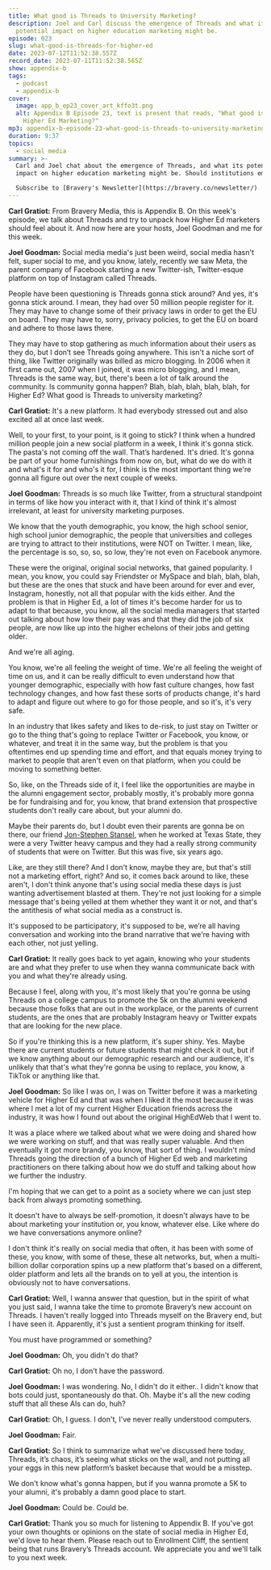 ```yaml
---
title: What good is Threads to University Marketing?
description: Joel and Carl discuss the emergence of Threads and what its
  potential impact on higher education marketing might be.
episode: 023
slug: what-good-is-threads-for-higher-ed
date: 2023-07-12T11:52:38.557Z
record_date: 2023-07-11T11:52:38.565Z
show: appendix-b
tags:
  - podcast
  - appendix-b
cover:
  image: app_b_ep23_cover_art_kffo3t.png
  alt: Appendix B Episode 23, text is present that reads, "What good is Threads to
    Higher Ed Marketing?"
mp3: appendix-b-episode-23-what-good-is-threads-to-university-marketing-.mp3
duration: 9:37
topics:
  - social media
summary: >-
  Carl and Joel chat about the emergence of Threads, and what its potential
  impact on higher education marketing might be. Should institutions embrace it? And if so, for which audience?

  Subscribe to [Bravery's Newsletter](https://bravery.co/newsletter/)
---
```

**Carl Gratiot:**
From Bravery Media, this is Appendix B. On this week's episode, we talk about Threads and try to unpack how Higher Ed marketers should feel about it. And now here are your hosts, Joel Goodman and me for this week. 

**Joel Goodman:**
Social media media's just been weird, social media hasn't felt, super social to me, and you know, lately, recently we saw Meta, the parent company of Facebook starting a new Twitter-ish, Twitter-esque platform on top of Instagram called Threads.

People have been questioning is Threads gonna stick around? And yes, it's gonna stick around. I mean, they had over 50 million people register for it. They may have to change some of their privacy laws in order to get the EU on board. They may have to, sorry, privacy policies, to get the EU on board and adhere to those laws there.

They may have to stop gathering as much information about their users as they do, but I don’t see Threads going anywhere. This isn't a niche sort of thing, like Twitter originally was billed as micro blogging. In 2006 when it first came out, 2007 when I joined, it was micro blogging, and I mean, Threads is the same way, but, there's been a lot of talk around the community. Is community gonna happen? Blah, blah, blah, blah, blah, for Higher Ed? What good is Threads to university marketing? 

**Carl Gratiot:**
It's a new platform. It had everybody stressed out and also excited all at once last week.

Well, to your first, to your point, is it going to stick? I think when a hundred million people join a new social platform in a week, I think it's gonna stick. The pasta's not coming off the wall. That’s hardened. It's dried. It's gonna be part of your home furnishings from now on, but, what do we do with it and what's it for and who's it for, I think is the most important thing we're gonna all figure out over the next couple of weeks.

**Joel Goodman:**
Threads is so much like Twitter, from a structural standpoint in terms of like how you interact with it, that I kind of think it's almost irrelevant, at least for university marketing purposes.

We know that the youth demographic, you know, the high school senior, high school junior demographic, the people that universities and colleges are trying to attract to their institutions, were NOT on Twitter. I mean, like, the percentage is so, so, so, so low, they're not even on Facebook anymore.

These were the original, original social networks, that gained popularity. I mean, you know, you could say Friendster or MySpace and blah, blah, blah, but these are the ones that stuck and have been around for ever and ever, Instagram, honestly, not all that popular with the kids either. And the problem is that in Higher Ed, a lot of times it's become harder for us to adapt to that because, you know, all the social media managers that started out talking about how low their pay was and that they did the job of six people, are now like up into the higher echelons of their jobs and getting older. 

And we're all aging. 

You know, we're all feeling the weight of time. We're all feeling the weight of time on us, and it can be really difficult to even understand how that younger demographic, especially with how fast culture changes, how fast technology changes, and how fast these sorts of products change, it's hard to adapt and figure out where to go for those people, and so it's, it's very safe. 

In an industry that likes safety and likes to de-risk, to just stay on Twitter or go to the thing that's going to replace Twitter or Facebook, you know, or whatever, and treat it in the same way, but the problem is that you oftentimes end up spending time and effort, and that equals money trying to market to people that aren't even on that platform, when you could be moving to something better. 

So, like, on the Threads side of it, I feel like the opportunities are maybe in the alumni engagement sector, probably mostly, it's probably more gonna be for fundraising and for, you know, that brand extension that prospective students don't really care about, but your alumni do.

Maybe their parents do, but I doubt even their parents are gonna be on there, our friend [Jon-Stephen Stansel](https://www.linkedin.com/in/jsstansel/), when he worked at Texas State, they were a very Twitter heavy campus and they had a really strong community of students that were on Twitter. But this was five, six years ago.

Like, are they still there? And I don't know, maybe they are, but that's still not a marketing effort, right? And so, it comes back around to like, these aren't, I don't think anyone that's using social media these days is just wanting advertisement blasted at them. They're not just looking for a simple message that's being yelled at them whether they want it or not, and that's the antithesis of what social media as a construct is.

It's supposed to be participatory, it's supposed to be, we’re all having conversation and working into the brand narrative that we're having with each other, not just yelling.

**Carl Gratiot:**
It really goes back to yet again, knowing who your students are and what they prefer to use when they wanna communicate back with you and what they're already using.

Because I feel, along with you, it's most likely that you're gonna be using Threads on a college campus to promote the 5k on the alumni weekend because those folks that are out in the workplace, or the parents of current students, are the ones that are probably Instagram heavy or Twitter expats that are looking for the new place.

So if you're thinking this is a new platform, it's super shiny. Yes. Maybe there are current students or future students that might check it out, but if we know anything about our demographic research and our audience, it's unlikely that that's what they're gonna be using to replace, you know, a TikTok or anything like that.

**Joel Goodman:**
So like I was on, I was on Twitter before it was a marketing vehicle for Higher Ed and that was when I liked it the most because it was where I met a lot of my current Higher Education friends across the industry, it was how I found out about the original HighEdWeb that I went to.

It was a place where we talked about what we were doing and shared how we were working on stuff, and that was really super valuable. And then eventually it got more brandy, you know, that sort of thing. I wouldn't mind Threads going the direction of a bunch of Higher Ed web and marketing practitioners on there talking about how we do stuff and talking about how we further the industry.

I'm hoping that we can get to a point as a society where we can just step back from always promoting something. 

It doesn't have to always be self-promotion, it doesn't always have to be about marketing your institution or, you know, whatever else. Like where do we have conversations anymore online?

I don't think it's really on social media that often, it has been with some of these, you know, with some of these, these alt networks, but, when a multi-billion dollar corporation spins up a new platform that's based on a different, older platform and lets all the brands on to yell at you, the intention is obviously not to have conversations. 

**Carl Gratiot:**
Well, I wanna answer that question, but in the spirit of what you just said, I wanna take the time to promote Bravery’s new account on Threads. I haven't really logged into Threads myself on the Bravery end, but I have seen it. Apparently, it's just a sentient program thinking for itself.

You must have programmed or something?

**Joel Goodman:**
Oh, you didn't do that?

**Carl Gratiot:**
Oh no, I don't have the password. 

**Joel Goodman:**
I was wondering. No, I didn't do it either.. I didn't know that bots could just, spontaneously do that. Oh. Maybe it's all the new coding stuff that all these AIs can do, huh? 

**Carl Gratiot:**
Oh, I guess. I don't, I've never really understood computers.

**Joel Goodman:**
Fair.

**Carl Gratiot:**
So I think to summarize what we've discussed here today, Threads, it’s chaos, it’s seeing what sticks on the wall, and not putting all your eggs in this new platform’s basket because that would be a misstep. 

We don't know what's gonna happen, but if you wanna promote a 5K to your alumni, it's probably a damn good place to start.

**Joel Goodman:**
Could be. Could be.

**Carl Gratiot:**
Thank you so much for listening to Appendix B. If you've got your own thoughts or opinions on the state of social media in Higher Ed, we'd love to hear them. Please reach out to Enrollment Cliff, the sentient being that runs Bravery’s Threads account. We appreciate you and we'll talk to you next week.